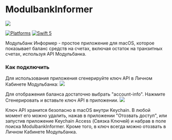 # ModulbankInformer

<img src="https://cdn.githubraw.com/makoni/ModulbankInformer/main/screenshot1.png">

[![Platforms](https://img.shields.io/badge/platforms-macOS%2013-ff0000.svg?style=flat)](https://github.com/makoni/ModulbankInformer) [![Swift 5](https://img.shields.io/badge/swift-5.7.2-orange.svg?style=flat)](http://swift.org)

Модульбанк Информер - простое приложение для macOS, которое показывает баланс средств на счетах, включая остаток на транзитных счетах, используя API Модульбанка.

### Как подключить
Для использования приложения сгенерируйте ключ API в Личном Кабинете Модульбанка:
<img src="https://cdn.githubraw.com/makoni/ModulbankInformer/main/api-key-1.png">

Для отображения баланса достаточно выбрать "account-info". Нажмите Сгенерировать и вставьте ключ API в приложении.
<img src="https://cdn.githubraw.com/makoni/ModulbankInformer/main/api-key-2.png">

Ключ API хранится безопасно в macOS внутри Keychain. В любой момент его можно удалить, нажав в приложении "Отозвать доступ", или запустив приложение Keychain Access (Связка Ключей) и набрав в поле поиска ModulbankInformer. Кроме того, в ключ всегда можно отозвать в Личном Кабинете Модульбанка.
